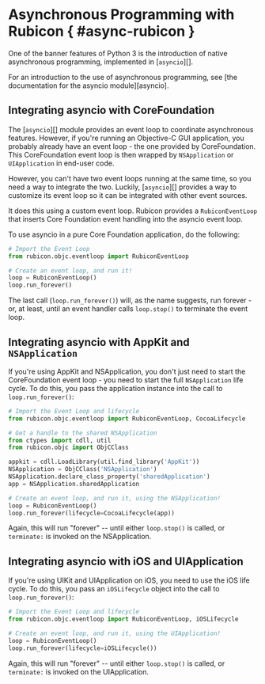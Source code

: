 # Asynchronous Programming with Rubicon { #async-rubicon }

One of the banner features of Python 3 is the introduction of native asynchronous programming, implemented in [`asyncio`][].

For an introduction to the use of asynchronous programming, see [the documentation for the asyncio module][asyncio].

## Integrating asyncio with CoreFoundation

The [`asyncio`][] module provides an event loop to coordinate asynchronous features. However, if you're running an Objective-C GUI application, you probably already have an event loop - the one provided by CoreFoundation. This CoreFoundation event loop is then wrapped by `NSApplication` or `UIApplication` in end-user code.

However, you can't have two event loops running at the same time, so you need a way to integrate the two. Luckily, [`asyncio`][] provides a way to customize its event loop so it can be integrated with other event sources.

It does this using a custom event loop. Rubicon provides a `RubiconEventLoop` that inserts Core Foundation event handling into the asyncio event loop.

To use asyncio in a pure Core Foundation application, do the following:

```python
# Import the Event Loop
from rubicon.objc.eventloop import RubiconEventLoop

# Create an event loop, and run it!
loop = RubiconEventLoop()
loop.run_forever()
```

The last call (`loop.run_forever()`) will, as the name suggests, run forever - or, at least, until an event handler calls `loop.stop()` to terminate the event loop.

## Integrating asyncio with AppKit and `NSApplication`

If you're using AppKit and NSApplication, you don't just need to start the CoreFoundation event loop - you need to start the full `NSApplication` life cycle. To do this, you pass the application instance into the call to `loop.run_forever()`:

```python
# Import the Event Loop and lifecycle
from rubicon.objc.eventloop import RubiconEventLoop, CocoaLifecycle

# Get a handle to the shared NSApplication
from ctypes import cdll, util
from rubicon.objc import ObjCClass

appkit = cdll.LoadLibrary(util.find_library('AppKit'))
NSApplication = ObjCClass('NSApplication')
NSApplication.declare_class_property('sharedApplication')
app = NSApplication.sharedApplication

# Create an event loop, and run it, using the NSApplication!
loop = RubiconEventLoop()
loop.run_forever(lifecycle=CocoaLifecycle(app))
```

Again, this will run "forever" -- until either `loop.stop()` is called, or `terminate:` is invoked on the NSApplication.

## Integrating asyncio with iOS and UIApplication

If you're using UIKit and UIApplication on iOS, you need to use the iOS life cycle. To do this, you pass an `iOSLifecycle` object into the call to `loop.run_forever()`:

```python
# Import the Event Loop and lifecycle
from rubicon.objc.eventloop import RubiconEventLoop, iOSLifecycle

# Create an event loop, and run it, using the UIApplication!
loop = RubiconEventLoop()
loop.run_forever(lifecycle=iOSLifecycle())
```

Again, this will run "forever" -- until either `loop.stop()` is called, or `terminate:` is invoked on the UIApplication.
